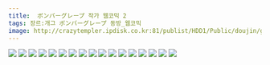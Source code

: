 ```yaml
---
title:  ボンバーグレープ 작가 웹코믹 2
tags: 장르:개그 ボンバーグレープ 동방_웹코믹
image: http://crazytempler.ipdisk.co.kr:81/publist/HDD1/Public/doujin/ghap/5537/001.jpg
---
```

<img src="http://crazytempler.ipdisk.co.kr:81/publist/HDD1/Public/doujin/ghap/5537/001.jpg">
<img src="http://crazytempler.ipdisk.co.kr:81/publist/HDD1/Public/doujin/ghap/5537/002.jpg">
<img src="http://crazytempler.ipdisk.co.kr:81/publist/HDD1/Public/doujin/ghap/5537/003.jpg">
<img src="http://crazytempler.ipdisk.co.kr:81/publist/HDD1/Public/doujin/ghap/5537/004.jpg">
<img src="http://crazytempler.ipdisk.co.kr:81/publist/HDD1/Public/doujin/ghap/5537/005.jpg">
<img src="http://crazytempler.ipdisk.co.kr:81/publist/HDD1/Public/doujin/ghap/5537/006.jpg">
<img src="http://crazytempler.ipdisk.co.kr:81/publist/HDD1/Public/doujin/ghap/5537/007.jpg">
<img src="http://crazytempler.ipdisk.co.kr:81/publist/HDD1/Public/doujin/ghap/5537/008.jpg">
<img src="http://crazytempler.ipdisk.co.kr:81/publist/HDD1/Public/doujin/ghap/5537/009.jpg">
<img src="http://crazytempler.ipdisk.co.kr:81/publist/HDD1/Public/doujin/ghap/5537/010.jpg">
<img src="http://crazytempler.ipdisk.co.kr:81/publist/HDD1/Public/doujin/ghap/5537/011.jpg">
<img src="http://crazytempler.ipdisk.co.kr:81/publist/HDD1/Public/doujin/ghap/5537/012.jpg">
<img src="http://crazytempler.ipdisk.co.kr:81/publist/HDD1/Public/doujin/ghap/5537/013.jpg">
<img src="http://crazytempler.ipdisk.co.kr:81/publist/HDD1/Public/doujin/ghap/5537/014.jpg">
<img src="http://crazytempler.ipdisk.co.kr:81/publist/HDD1/Public/doujin/ghap/5537/015.jpg">
<img src="http://crazytempler.ipdisk.co.kr:81/publist/HDD1/Public/doujin/ghap/5537/016.jpg">
<img src="http://crazytempler.ipdisk.co.kr:81/publist/HDD1/Public/doujin/ghap/5537/017.jpg">
